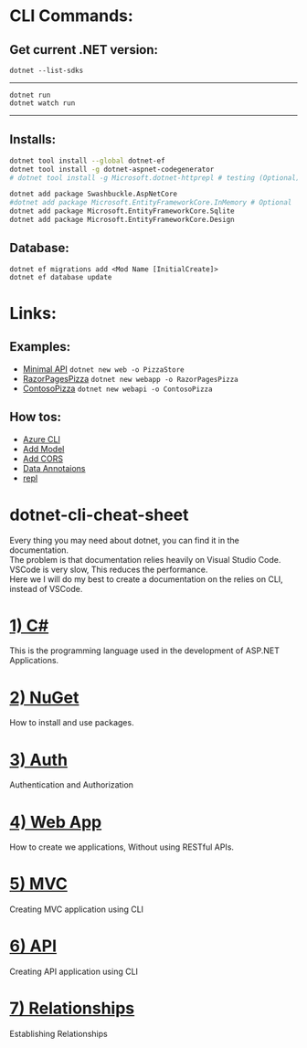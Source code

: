 # CLI Commands:



## Get current .NET version:

```
dotnet --list-sdks
```


---

```
dotnet run
dotnet watch run
```


---


## Installs:


```bash
dotnet tool install --global dotnet-ef
dotnet tool install -g dotnet-aspnet-codegenerator
# dotnet tool install -g Microsoft.dotnet-httprepl # testing (Optional)

dotnet add package Swashbuckle.AspNetCore
#dotnet add package Microsoft.EntityFrameworkCore.InMemory # Optional
dotnet add package Microsoft.EntityFrameworkCore.Sqlite
dotnet add package Microsoft.EntityFrameworkCore.Design
```



## Database:


```
dotnet ef migrations add <Mod Name [InitialCreate]>
dotnet ef database update
```





# Links:


## Examples:

- [Minimal API](https://github.com/MicrosoftDocs/minimal-api-work-with-databases) `dotnet new web -o PizzaStore`
- [RazorPagesPizza](https://github.com/jongalloway/RazorPagesPizza) `dotnet new webapp -o RazorPagesPizza`
- [ContosoPizza](https://github.com/david-iaggbs/ContosoPizza) `dotnet new webapi -o ContosoPizza`


## How tos:

- [Azure CLI](pages/azure-cli.md)
- [Add Model](pages/model.md)
- [Add CORS](https://docs.microsoft.com/en-us/aspnet/core/security/cors?view=aspnetcore-6.0)
- [Data Annotaions](https://docs.microsoft.com/en-us/dotnet/api/system.componentmodel.dataannotations)
- [repl](https://docs.microsoft.com/en-us/aspnet/core/web-api/http-repl/?view=aspnetcore-6.0)











# dotnet-cli-cheat-sheet


Every thing you may need about dotnet, you can find 
it in the documentation.  
The problem is that documentation relies heavily 
on Visual Studio Code.   
VSCode is very slow, This reduces the performance.  
Here we I will do my best to create a 
documentation on the relies on CLI, instead of VSCode. 





<h1>
<a href="cs/README.md">1) C#</a>
</h1>

This is the programming language used in the development of 
ASP.NET Applications.





<h1>
<a href="nuget/README.md">2) NuGet</a>
</h1>
How to install and use packages.









<h1>
<a href="auth/README.md">
3) Auth</a>
</h1>
Authentication and Authorization











<h1>
<a href="webapp/README.md">4) Web App</a>
</h1>
How to create we applications, Without using RESTful APIs.




<h1>
<a href="mvc/README.md">
5) MVC</a>
</h1>
Creating MVC application using CLI







<h1>
<a href="api/README.md">
6) API</a>
</h1>
Creating API application using CLI





<h1>
<a href="relationships/README.md">
7) Relationships</a>
</h1>
Establishing Relationships













